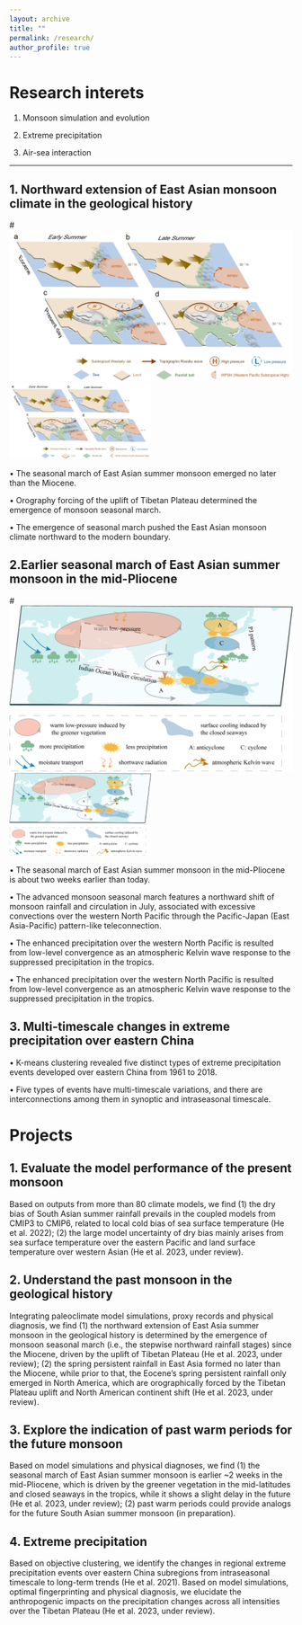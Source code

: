 ```yaml
---
layout: archive
title: ""
permalink: /research/
author_profile: true
---
```



# Research interets

1. Monsoon simulation and evolution

2. Extreme precipitation

3. Air-sea interaction

---


## 1. Northward extension of East Asian monsoon climate in the geological history

#![Fig1](../images/Fig_nothward_EASM.jpg)
<img src="../images/Fig_nothward_EASM.jpg" alt="Fig1" width="50%" height="auto">

• The seasonal march of East Asian summer monsoon emerged no later than the Miocene.

• Orography forcing of the uplift of Tibetan Plateau determined the emergence of monsoon seasonal march.

• The emergence of seasonal march pushed the East Asian monsoon climate northward to the modern boundary.


## 2.Earlier seasonal march of East Asian summer monsoon in the mid-Pliocene

#![Fig1](../images/Fig_earlier_EASM.png)
<img src="../images/Fig_earlier_EASM.png" alt="Fig1" width="50%" height="auto">

• The seasonal march of East Asian summer monsoon in the mid-Pliocene is about two weeks earlier than today.

• The advanced monsoon seasonal march features a northward shift of monsoon rainfall and circulation in July, associated with excessive convections over the western North Pacific through the Pacific-Japan (East Asia-Pacific) pattern-like teleconnection.

• The enhanced precipitation over the western North Pacific is resulted from low-level convergence as an atmospheric Kelvin wave response to the suppressed precipitation in the tropics.

• The enhanced precipitation over the western North Pacific is resulted from low-level convergence as an atmospheric Kelvin wave response to the suppressed precipitation in the tropics.



## 3. Multi-timescale changes in extreme precipitation over eastern China
• K-means clustering revealed five distinct types of extreme precipitation events developed over eastern China from 1961 to 2018.

• Five types of events have multi-timescale variations, and there are interconnections among them in synoptic and intraseasonal timescale.



# Projects

## 1. Evaluate the model performance of the present monsoon
Based on outputs from more than 80 climate models, we find (1) the dry bias of South Asian summer rainfall prevails in the coupled models from CMIP3 to CMIP6, related to local cold bias of sea surface temperature (He et al. 2022); (2) the large model uncertainty of dry bias mainly arises from sea surface temperature over the eastern Pacific and land surface temperature over western Asian (He et al. 2023, under review).

## 2. Understand the past monsoon in the geological history
Integrating paleoclimate model simulations, proxy records and physical diagnosis, we find (1) the northward extension of East Asia summer monsoon in the geological history is determined by the emergence of monsoon seasonal march (i.e., the stepwise northward rainfall stages) since the Miocene, driven by the uplift of Tibetan Plateau (He et al. 2023, under review); (2) the spring persistent rainfall in East Asia formed no later than the Miocene, while prior to that, the Eocene’s spring persistent rainfall only emerged in North America, which are orographically forced by the Tibetan Plateau uplift and North American continent shift (He et al. 2023, under review).

## 3. Explore the indication of past warm periods for the future monsoon
Based on model simulations and physical diagnoses, we find (1) the seasonal march of East Asian summer monsoon is earlier ~2 weeks in the mid-Pliocene, which is driven by the greener vegetation in the mid-latitudes and closed seaways in the tropics, while it shows a slight delay in the future (He et al. 2023, under review); (2) past warm periods could provide analogs for the future South Asian summer monsoon (in preparation).

## 4. Extreme precipitation
Based on objective clustering, we identify the changes in regional extreme precipitation events over eastern China subregions from intraseasonal timescale to long-term trends (He et al. 2021). Based on model simulations, optimal fingerprinting and physical diagnosis, we elucidate the anthropogenic impacts on the precipitation changes across all intensities over the Tibetan Plateau (He et al. 2023, under review). 

